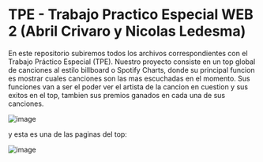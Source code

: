 # TPE - Trabajo Practico Especial WEB 2 (Abril Crivaro y Nicolas Ledesma)

En este repositorio subiremos todos los archivos correspondientes con el Trabajo Práctico Especial (TPE). Nuestro proyecto consiste en un top global de canciones al estilo billboard o Spotify Charts, donde su principal funcion es mostrar cuales canciones son las mas escuchadas en el momento. Sus funciones van a ser el poder ver el artista de la cancion en cuestion y sus exitos en el top, tambien sus premios ganados en cada una de sus canciones.

![image](https://github.com/user-attachments/assets/4710ef99-5197-4b8a-8cf3-b42a0c03d616)

y esta  es una de las paginas del top:

![image](https://github.com/user-attachments/assets/81855a82-22ff-476c-bede-eff906878b3c)

